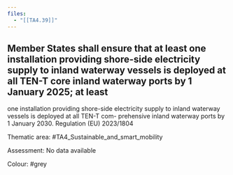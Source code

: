 ```yaml
---
files:
  - "[[TA4.39]]"
---
```

## Member States shall ensure that at least one installation providing shore-side electricity supply to inland waterway vessels is deployed at all TEN-T core inland waterway ports by 1 January 2025; at least
one installation providing shore-side electricity supply
to inland waterway vessels is deployed at all TEN-T com- prehensive inland waterway ports by 1 January 2030. Regulation (EU) 2023/1804

Thematic area: #TA4_Sustainable_and_smart_mobility

Assessment: No data available

Colour: #grey